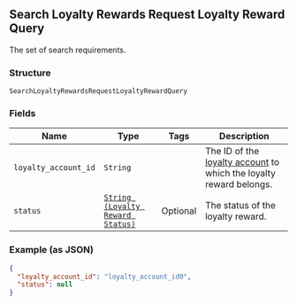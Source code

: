 ## Search Loyalty Rewards Request Loyalty Reward Query

The set of search requirements.

### Structure

`SearchLoyaltyRewardsRequestLoyaltyRewardQuery`

### Fields

| Name | Type | Tags | Description |
|  --- | --- | --- | --- |
| `loyalty_account_id` | `String` |  | The ID of the [loyalty account](#type-LoyaltyAccount) to which the loyalty reward belongs. |
| `status` | [`String (Loyalty Reward Status)`](/doc/models/loyalty-reward-status.md) | Optional | The status of the loyalty reward. |

### Example (as JSON)

```json
{
  "loyalty_account_id": "loyalty_account_id0",
  "status": null
}
```

